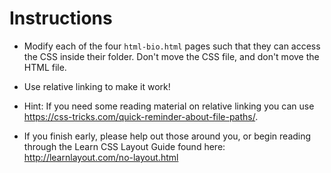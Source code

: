 # Instructions

* Modify each of the four `html-bio.html` pages such that they can access the CSS inside their folder. Don't move the CSS file, and don't move the HTML file. 

* Use relative linking to make it work!

* Hint: If you need some reading material on relative linking you can use <https://css-tricks.com/quick-reminder-about-file-paths/>.

* If you finish early, please help out those around you, or begin reading through the Learn CSS Layout Guide found here: <http://learnlayout.com/no-layout.html> 
